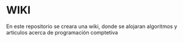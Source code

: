 # WIKI

En este repositorio se creara una wiki, donde se alojaran algoritmos y articulos acerca de programación comptetiva
